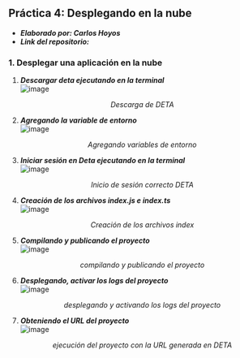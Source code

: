 ## Práctica 4: Desplegando en la nube
- ***Elaborado por: Carlos Hoyos***  
- ***Link del repositorio:***  
### 1. **Desplegar una aplicación en la nube**  
  1. ***Descargar deta ejecutando en la terminal***  
  ![image](https://user-images.githubusercontent.com/74604371/205424851-f3469fdb-8856-4816-894a-2bc0fc8e639b.png)<p align="center">_Descarga de DETA_</p>  
  2. ***Agregando la variable de entorno***  
  ![image](https://user-images.githubusercontent.com/74604371/205424893-8e613647-2a5f-4031-a8fa-5edb66db78ba.png)<p align="center">_Agregando variables de entorno_</p>  
  3. ***Iniciar sesión en Deta ejecutando en la terminal***  
  ![image](https://user-images.githubusercontent.com/74604371/205424995-89d75b28-74da-4a54-ad02-29a04f451984.png)<p align="center">_Inicio de sesión correcto DETA_</p>  
  4. ***Creación de los archivos index.js e index.ts***  
  ![image](https://user-images.githubusercontent.com/74604371/205425181-64d9d88a-90f2-4244-a252-89acc415d75d.png)<p align="center">_Creación de los archivos index_</p>  
  5. ***Compilando y publicando el proyecto***  
  ![image](https://user-images.githubusercontent.com/74604371/205426272-38894330-a2f2-45ce-9de5-b47abfba1d42.png)<p align="center">_compilando y publicando el proyecto_</p>  
  6. ***Desplegando, activar los logs del proyecto***  
  ![image](https://user-images.githubusercontent.com/74604371/205426647-437d228b-0f48-46eb-a57d-8bfbe1abfc45.png)<p align="center">_desplegando y activando los logs del proyecto_</p>  
  7. ***Obteniendo el URL del proyecto***  
  ![image](https://user-images.githubusercontent.com/74604371/205426728-b32c39f2-b9f6-457a-9c48-4258a29f8154.png)<p align="center">_ejecución del proyecto con la URL generada en DETA_</p>  

